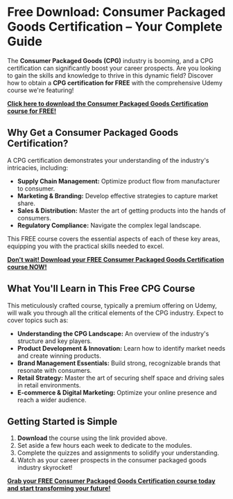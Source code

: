 # Free Download: Consumer Packaged Goods Certification – Your Complete Guide

The **Consumer Packaged Goods (CPG)** industry is booming, and a CPG certification can significantly boost your career prospects. Are you looking to gain the skills and knowledge to thrive in this dynamic field? Discover how to obtain a **CPG certification for FREE** with the comprehensive Udemy course we're featuring!

[**Click here to download the Consumer Packaged Goods Certification course for FREE!**](https://udemywork.com/consumer-packaged-goods-certification)

## Why Get a Consumer Packaged Goods Certification?

A CPG certification demonstrates your understanding of the industry's intricacies, including:

*   **Supply Chain Management:** Optimize product flow from manufacturer to consumer.
*   **Marketing & Branding:** Develop effective strategies to capture market share.
*   **Sales & Distribution:** Master the art of getting products into the hands of consumers.
*   **Regulatory Compliance:** Navigate the complex legal landscape.

This FREE course covers the essential aspects of each of these key areas, equipping you with the practical skills needed to excel.

[**Don't wait! Download your FREE Consumer Packaged Goods Certification course NOW!**](https://udemywork.com/consumer-packaged-goods-certification)

## What You'll Learn in This Free CPG Course

This meticulously crafted course, typically a premium offering on Udemy, will walk you through all the critical elements of the CPG industry. Expect to cover topics such as:

*   **Understanding the CPG Landscape:** An overview of the industry's structure and key players.
*   **Product Development & Innovation:** Learn how to identify market needs and create winning products.
*   **Brand Management Essentials:** Build strong, recognizable brands that resonate with consumers.
*   **Retail Strategy:** Master the art of securing shelf space and driving sales in retail environments.
*   **E-commerce & Digital Marketing:** Optimize your online presence and reach a wider audience.

## Getting Started is Simple

1.  **Download** the course using the link provided above.
2.  Set aside a few hours each week to dedicate to the modules.
3.  Complete the quizzes and assignments to solidify your understanding.
4.  Watch as your career prospects in the consumer packaged goods industry skyrocket!

[**Grab your FREE Consumer Packaged Goods Certification course today and start transforming your future!**](https://udemywork.com/consumer-packaged-goods-certification)
